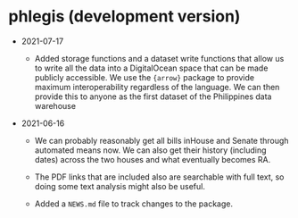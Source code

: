 # phlegis (development version)

-   2021-07-17

    -   Added storage functions and a dataset write functions that allow us to
        write all the data into a DigitalOcean space that can be made publicly
        accessible. We use the `{arrow}` package to provide maximum
        interoperability regardless of the language. We can then provide this to
        anyone as the first dataset of the Philippines data warehouse

-   2021-06-16

    -   We can probably reasonably get all bills inHouse and Senate through
        automated means now. We can also get their history (including dates)
        across the two houses and what eventually becomes RA.

    -   The PDF links that are included also are searchable with full text, so
        doing some text analysis might also be useful.

    -   Added a `NEWS.md` file to track changes to the package.
